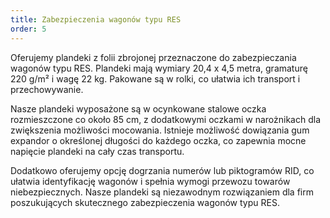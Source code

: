 ```yaml
---
title: Zabezpieczenia wagonów typu RES
order: 5
---
```


Oferujemy plandeki z folii zbrojonej przeznaczone do zabezpieczania wagonów typu RES. Plandeki mają wymiary 20,4 x 4,5 metra, gramaturę 220 g/m² i wagę 22 kg. Pakowane są w rolki, co ułatwia ich transport i przechowywanie.

Nasze plandeki wyposażone są w ocynkowane stalowe oczka rozmieszczone co około 85 cm, z dodatkowymi oczkami w narożnikach dla zwiększenia możliwości mocowania. Istnieje możliwość dowiązania gum expandor o określonej długości do każdego oczka, co zapewnia mocne napięcie plandeki na cały czas transportu.

Dodatkowo oferujemy opcję dogrzania numerów lub piktogramów RID, co ułatwia identyfikację wagonów i spełnia wymogi przewozu towarów niebezpiecznych. Nasze plandeki są niezawodnym rozwiązaniem dla firm poszukujących skutecznego zabezpieczenia wagonów typu RES.
